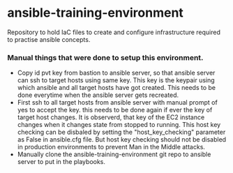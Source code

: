 # ansible-training-environment
Repository to hold IaC files to create and configure infrastructure required to practise ansible concepts.

### Manual things that were done to setup this environment.
- Copy id pvt key from bastion to ansible server, so that ansible server can ssh to target hosts using same key. This key is the keypair using which ansible and all target hosts have got created. This needs to be done everytime when the ansible server gets recreated.
- First ssh to all target hosts from ansible server with manual prompt of yes to accept the key. this needs to be done again if ever the key of target host changes. It is observerd, that key of the EC2 instance changes when it changes state from stopped to running. This host key checking can be disbaled by setting the "host_key_checking" parameter as False in ansible.cfg file. But host key checking should not be disabled in production environments to prevent Man in the Middle attacks.
- Manually clone the ansible-training-environment git repo to ansible server to put in the playbooks.
